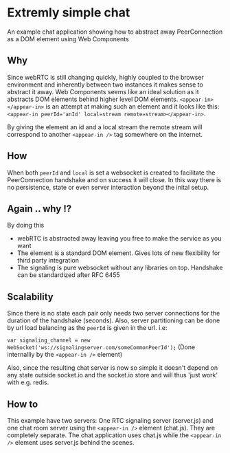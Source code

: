 # Extremly simple chat

An example chat application showing how to abstract away PeerConnection as a DOM element using Web Components

## Why

Since webRTC is still changing quickly, highly coupled to the browser environment and inherently between two instances it makes sense to abstract it away. Web Components seems like an ideal solution as it abstracts DOM elements behind higher level DOM elements. `<appear-in></appear-in>` is an attempt at making such an element and it looks like this: `<appear-in peerId='anId' local=stream remote=stream></appear-in>`.

By giving the element an id and a local stream the remote stream will correspond to another `<appear-in />` tag somewhere on the internet.

## How

When both `peerId` and `local` is set a websocket is created to facilitate the PeerConnection handshake and on success it will close. In this way there is no persistence, state or even server interaction beyond the inital setup.

## Again .. why !?

By doing this
<ul>
  <li>webRTC is abstracted away leaving you free to make the service as you want</li>
  <li>The element is a standard DOM element. Gives lots of new flexibility for third party integration</li>
  <li>The signaling is pure websocket without any libraries on top. Handshake can be standardized after RFC 6455</li>
</ul>

## Scalability

Since there is no state each pair only needs two server connections for the duration of the handshake (seconds). Also, server partitioning can be done by url load balancing as the `peerId` is given in the url. i.e:

<code>var signaling_channel = new WebSocket('ws://signalingserver.com/someCommonPeerId');</code> (Done internalliy by the `<appear-in />` element)

Also, since the resulting chat server is now so simple it doesn't depend on any state outside socket.io and the socket.io store and will thus 'just work' with e.g. redis.

## How to

This example have two servers: One RTC signaling server (server.js) and one chat room server using the `<appear-in />` element (chat.js). They are completely separate. The chat application uses chat.js while the `<appear-in />` element uses server.js behind the scenes.
